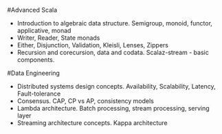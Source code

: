 #Advanced Scala
 - Introduction to algebraic data structure. Semigroup, monoid, functor, applicative, monad
 - Writer, Reader, State monads
 - Either, Disjunction, Validation, Kleisli, Lenses, Zippers
 - Recursion and corecursion, data and codata. Scalaz-stream - basic components.

#Data Engineering
 - Distributed systems design concepts. Availability, Scalability, Latency, Fault-tolerance
 - Consensus. CAP, CP vs AP, consistency models
 - Lambda architecture. Batch processing, stream processing, serving layer
 - Streaming architecture concepts. Kappa architecture
